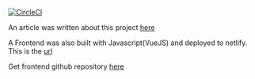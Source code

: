 [![CircleCI](https://circleci.com/gh/victorsteven/nc-two-server.svg?style=svg)](https://circleci.com/gh/victorsteven/nc-two-server)

An article was written about this project [here](https://dev.to/stevensunflash/using-domain-driven-design-ddd-in-golang-3ee5)

A Frontend was also built with Javascript(VueJS) and deployed to netlify. This is the [url](https://nc-two-ddd.netlify.com)

Get frontend github repository [here](https://github.com/victorsteven/nc-two-client)
